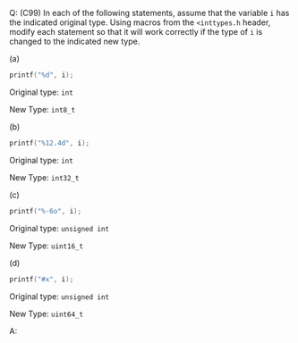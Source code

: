Q: (C99) In each of the following statements, assume that the variable `i` has
the indicated original type. Using macros from the `<inttypes.h` header, modify
each statement so that it will work correctly if the type of `i` is changed to
the indicated new type.

(a)

```c
printf("%d", i);
```

Original type: `int`

New Type: `int8_t`

(b)

```c
printf("%12.4d", i);
```

Original type: `int`

New Type: `int32_t`

(c)

```c
printf("%-6o", i);
```

Original type: `unsigned int`

New Type: `uint16_t`

(d)

```c
printf("#x", i);
```

Original type: `unsigned int`

New Type: `uint64_t`

A:
